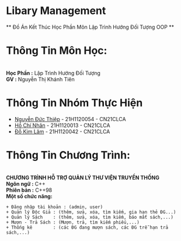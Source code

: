 # Libary Management
** Đồ Án Kết Thúc Học Phần Môn Lập Trình Hướng Đối Tượng OOP **

# Thông Tin Môn Học:
</br>**Học Phần :** Lập Trình Hướng Đối Tượng
</br>**GV       :**   Nguyễn Thị Khánh Tiên

# Thông Tin Nhóm Thực Hiện
* [Nguyễn Đức Thiệp](https://www.facebook.com/DucThiep02)               - 21H1120054 - CN21CLCA
* [Hồ Chí Nhân](https://www.facebook.com/SevenCoder03)                  - 21H1120013 - CN21CLCA
* [Đỗ Kim Lâm](https://www.facebook.com/profile.php?id=100087436732423) - 21H1120042 - CN21CLCA

# Thông Tin Chương Trình:
</br>**CHƯƠNG TRÌNH HỖ TRỢ QUẢN LÝ THƯ VIỆN TRUYỀN THỐNG**
</br>**Ngôn ngữ  :** C++
</br>**Phiên bản :** C++98
</br>**Một số chức năng:**
```
+ Đăng nhập tài khoản : (admin, user)
+ Quản lý Độc Giả : (thêm, sửa, xóa, tìm kiếm, gia hạn thẻ ĐG...)
+ Quản lý Sách    : (thêm, sửa, xóa, tìm kiếm, báo mất sách,...)
+ Mượn - Trả Sách : (Mượn, trả, tìm kiếm phiếu,...)
+ Thống kê        : (các ĐG đang mượn sách, các ĐG trễ hạn trả sách,...)
```
